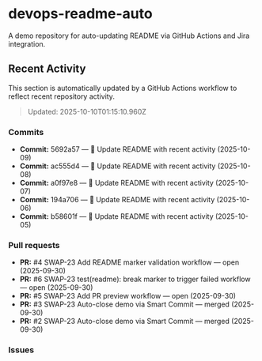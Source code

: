 # devops-readme-auto
A demo repository for auto-updating README via GitHub Actions and Jira integration.

##  Recent Activity
This section is automatically updated by a GitHub Actions workflow to reflect recent repository activity.

<!--START_SECTION:activity-->
> Updated: 2025-10-10T01:15:10.960Z

### Commits
- **Commit:** 5692a57 — 📄 Update README with recent activity (2025-10-09)
- **Commit:** ac555d4 — 📄 Update README with recent activity (2025-10-08)
- **Commit:** a0f97e8 — 📄 Update README with recent activity (2025-10-07)
- **Commit:** 194a706 — 📄 Update README with recent activity (2025-10-06)
- **Commit:** b58601f — 📄 Update README with recent activity (2025-10-05)

### Pull requests
- **PR:** #4 SWAP-23 Add README marker validation workflow — open (2025-09-30)
- **PR:** #6 SWAP-23 test(readme): break marker to trigger failed workflow — open (2025-09-30)
- **PR:** #5 SWAP-23 Add PR preview workflow — open (2025-09-30)
- **PR:** #3 SWAP-23 Auto-close demo via Smart Commit — merged (2025-09-30)
- **PR:** #2 SWAP-23 Auto-close demo via Smart Commit — merged (2025-09-30)

### Issues
<!--END_SECTION:activity-->


<!-- Smart Commit FINISH test -->
